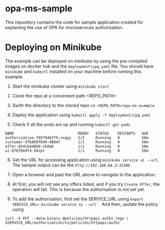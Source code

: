 # opa-ms-sample
This repository contains the code for sample application created for explaining the use of OPA for microservices authorisation.

# Deploying on Minikube

The example can be deployed on minikube by using the pre-compiled images on docker hub and the `deployment\cpq.yaml` file.
You should have `minikube` and `kubectl` installed on your machine before running this example.

1. Start the minikube cluster using
```minikube start```

2. Clone the repo at a convenient path <REPO_PATH>
  
3. Swith the directory to the cloned repo
```cd <REPO_PATH>/opa-ms-example```

4. Deploy the application using 
```kubectl apply -f deployment/cpq.yaml```

5. Check if all the pods are up and running
```kubectl get pods```

```
NAME                             READY   STATUS    RESTARTS   AGE
authorization-785794bff5-vxqgj   2/2     Running   0          56m
customer-5fb899fb9d-986m7        1/1     Running   0          56m
offer-654cb448b8-sk8q4           1/1     Running   0          56m
ui-6f87bb9f4-94zpt               1/1     Running   0          56m
```
6. Get the URL for accessing application using ```minikube service ui --url```. The sample output can be like ```http://192.168.64.3:32306```

7. Open a browser and past the URL above to navigate to the application.

8. At first, you will not see any offers listed, and if you try  `Create Offer`, the operation will fail. This is because the authorisation is not set yet.

9. To add the authorisation, first set the SERVICE_URL using ```export SERVICE_URL=`minikube service ui --url` ```
And then, update the policy using 

```
curl -X PUT --data-binary @policies/httpapi.authz.rego \
$SERVICE_URL/authorization/v1/policies/httpapi/authz
```

